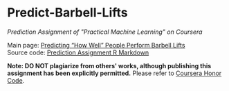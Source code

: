 # Predict-Barbell-Lifts
_Prediction Assignment of "Practical Machine Learning" on Coursera_

Main page: [Predicting “How Well” People Perform Barbell Lifts](https://corytu.github.io/Predict-Barbell-Lifts/Prediction_Assignment.html)<br>
Source code: [Prediction Assignment R Markdown](Prediction_Assignment.Rmd)

__Note: DO NOT plagiarize from others' works, although publishing this assignment has been explicitly permitted.__ Please refer to [Coursera Honor Code](https://learner.coursera.help/hc/en-us/articles/209818863-Coursera-Honor-Code).
